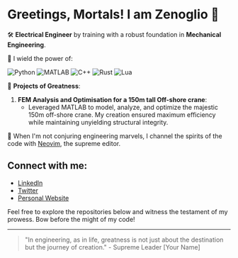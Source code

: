 # Greetings, Mortals! I am Zenoglio 🌌

🛠 **Electrical Engineer** by training with a robust foundation in **Mechanical Engineering**.

🌟 I wield the power of:

![Python](https://img.shields.io/badge/-Python-3776AB?style=flat&logo=python&logoColor=white)
![MATLAB](https://img.shields.io/badge/-MATLAB-0076A8?style=flat&logo=Mathworks&logoColor=white)
![C++](https://img.shields.io/badge/-C++-00599C?style=flat&logo=c%2B%2B&logoColor=white)
![Rust](https://img.shields.io/badge/-Rust-black?style=flat&logo=rust&logoColor=#E57324)
![Lua](https://img.shields.io/badge/-Lua-2C2D72?style=flat&logo=lua&logoColor=white)

💼 **Projects of Greatness**:
1. **FEM Analysis and Optimisation for a 150m tall Off-shore crane**:
   - Leveraged MATLAB to model, analyze, and optimize the majestic 150m off-shore crane. My creation ensured maximum efficiency while maintaining unyielding structural integrity.

<!-- Include more projects or details here -->

📝 When I'm not conjuring engineering marvels, I channel the spirits of the code with [Neovim](https://neovim.io/), the supreme editor.

## Connect with me:
- [LinkedIn](#)
- [Twitter](#)
- [Personal Website](#)

Feel free to explore the repositories below and witness the testament of my prowess. Bow before the might of my code!

---

> "In engineering, as in life, greatness is not just about the destination but the journey of creation." - Supreme Leader [Your Name]
